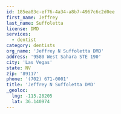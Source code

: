 ```yaml
---
id: 185ea83c-ef76-4a34-a8b7-4967c6c2d0ee
first_name: Jeffrey
last_name: Suffoletta
license: DMD
services:
  - dentist
category: dentists
org_name: 'Jeffrey N Suffoletta DMD'
address: '9580 West Sahara STE 190'
city: 'Las Vegas'
state: NV
zip: '89117'
phone: '(702) 671-0001'
title: 'Jeffrey N Suffoletta DMD'
_geoloc:
  lng: -115.28205
  lat: 36.140974
---
```

